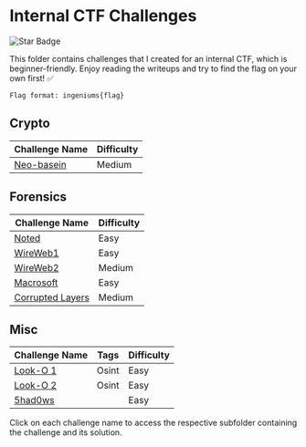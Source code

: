 # Internal CTF Challenges

<img src="https://img.shields.io/static/v1?label=%F0%9F%8C%9F&message=NiL0V3R&style=style=flat&color=BC4E99" alt="Star Badge"/>

This folder contains challenges that I created for an internal CTF, which is beginner-friendly. Enjoy reading the writeups and try to find the flag on your own first! ✅

`Flag format: ingeniums{flag} `



## Crypto

| Challenge Name | Difficulty |
| -------------- | ---------- |
| [Neo-basein](crypto/Neo-basein) | Medium |

## Forensics

| Challenge Name | Difficulty |
| -------------- | ---------- |
| [Noted](forensics/Noted) | Easy |
| [WireWeb1](forensics/Wireweb1%20) | Easy |
| [WireWeb2](forensics/Wireweb2%20) | Medium |
| [Macrosoft](forensics/Macrosoft%20) | Easy |
| [Corrupted Layers](forensics/Corrupted-layers%20) | Medium |

## Misc

| Challenge Name | Tags | Difficulty |
| -------------- | ---- | ---------- |
| [Look-O 1](Misc/Look-O%201) | Osint | Easy |
| [Look-O 2](Misc/Look-O%202) | Osint | Easy |
| [5had0ws](Misc/5had0ws) | | Easy |

Click on each challenge name to access the respective subfolder containing the challenge and its solution.
